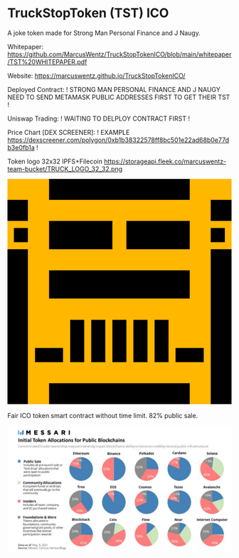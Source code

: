 # TruckStopToken (TST) ICO

A joke token made for Strong Man Personal Finance and J Naugy.

Whitepaper: https://github.com/MarcusWentz/TruckStopTokenICO/blob/main/whitepaper/TST%20WHITEPAPER.pdf 

Website: https://marcuswentz.github.io/TruckStopTokenICO/ 

Deployed Contract: ! STRONG MAN PERSONAL FINANCE AND J NAUGY NEED TO SEND METAMASK PUBLIC ADDRESSES FIRST TO GET THEIR TST !

Uniswap Trading: ! WAITING TO DELPLOY CONTRACT FIRST !

Price Chart [DEX SCREENER]: ! EXAMPLE https://dexscreener.com/polygon/0xb1b38322578ff8bc501e22ad68b0e77db3e0fb1a !

Token logo 32x32 IPFS+Filecoin https://storageapi.fleek.co/marcuswentz-team-bucket/TRUCK_LOGO_32_32.png 

<img src="https://github.com/MarcusWentz/TruckStopTokenICO/blob/main/images/TRUCK.png" alt="ICO"/>

Fair ICO token smart contract without time limit. 82% public sale. 

<img src="https://github.com/MarcusWentz/TruckStopTokenICO/blob/main/images/FAIR_ICO_80_PERCENT.jpg" alt="ICO"/>
